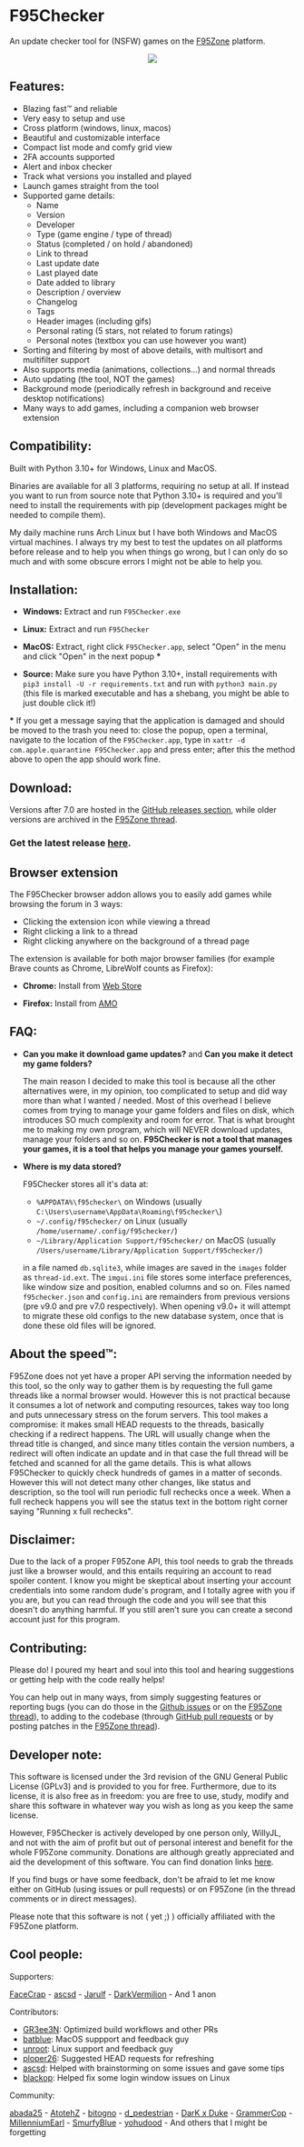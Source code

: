 # F95Checker

An update checker tool for (NSFW) games on the [F95Zone](https://f95zone.to/) platform.

<p align="center">
  <img src=".github/images/F95Checker.png">
</p>

## Features:

- Blazing fast™ and reliable
- Very easy to setup and use
- Cross platform (windows, linux, macos)
- Beautiful and customizable interface
- Compact list mode and comfy grid view
- 2FA accounts supported
- Alert and inbox checker
- Track what versions you installed and played
- Launch games straight from the tool
- Supported game details:
  - Name
  - Version
  - Developer
  - Type (game engine / type of thread)
  - Status (completed / on hold / abandoned)
  - Link to thread
  - Last update date
  - Last played date
  - Date added to library
  - Description / overview
  - Changelog
  - Tags
  - Header images (including gifs)
  - Personal rating (5 stars, not related to forum ratings)
  - Personal notes (textbox you can use however you want)
- Sorting and filtering by most of above details, with multisort and multifilter support
- Also supports media (animations, collections...) and normal threads
- Auto updating (the tool, NOT the games)
- Background mode (periodically refresh in background and receive desktop notifications)
- Many ways to add games, including a companion web browser extension

## Compatibility:

Built with Python 3.10+ for Windows, Linux and MacOS.

Binaries are available for all 3 platforms, requiring no setup at all. If instead you want to run from source note that Python 3.10+ is required and you'll need to install the requirements with pip (development packages might be needed to compile them).

My daily machine runs Arch Linux but I have both Windows and MacOS virtual machines. I always try my best to test the updates on all platforms before release and to help you when things go wrong, but I can only do so much and with some obscure errors I might not be able to help you.

## Installation:

- **Windows:** Extract and run `F95Checker.exe`

- **Linux:** Extract and run `F95Checker`

- **MacOS:** Extract, right click `F95Checker.app`, select "Open" in the menu and click "Open" in the next popup **\***

- **Source:** Make sure you have Python 3.10+, install requirements with `pip3 install -U -r requirements.txt` and run with `python3 main.py` (this file is marked executable and has a shebang, you might be able to just double click it!)

**\*** If you get a message saying that the application is damaged and should be moved to the trash you need to: close the popup, open a terminal, navigate to the location of the `F95Checker.app`, type in `xattr -d com.apple.quarantine F95Checker.app` and press enter; after this the method above to open the app should work fine.

## Download:

Versions after 7.0 are hosted in the [GitHub releases section](https://github.com/Willy-JL/f95checker/releases), while older versions are archived in the [F95Zone thread](https://f95zone.to/threads/44173/).

### Get the latest release [here](https://github.com/Willy-JL/F95Checker/releases/latest).

## Browser extension

The F95Checker browser addon allows you to easily add games while browsing the forum in 3 ways:

- Clicking the extension icon while viewing a thread
- Right clicking a link to a thread
- Right clicking anywhere on the background of a thread page

The extension is available for both major browser families (for example Brave counts as Chrome, LibreWolf counts as Firefox):

- **Chrome:** Install from [Web Store](https://chrome.google.com/webstore/detail/f95checker-browser-addon/fcipbnanhmafkfgbhgbagidnaempgmjb)

- **Firefox:** Install from [AMO](https://addons.mozilla.org/firefox/addon/f95checker-browser-addon/)

## FAQ:

- **Can you make it download game updates?** and **Can you make it detect my game folders?**

  The main reason I decided to make this tool is because all the other alternatives were, in my opinion, too complicated to setup and did way more than what I wanted / needed. Most of this overhead I believe comes from trying to manage your game folders and files on disk, which introduces SO much complexity and room for error. That is what brought me to making my own program, which will NEVER download updates, manage your folders and so on. **F95Checker is not a tool that manages your games, it is a tool that helps you manage your games yourself.**

- **Where is my data stored?**

  F95Checker stores all it's data at:

  - `%APPDATA%\f95checker\` on Windows
    (usually `C:\Users\username\AppData\Roaming\f95checker\`)
  - `~/.config/f95checker/` on Linux
    (usually `/home/username/.config/f95checker/`)
  - `~/Library/Application Support/f95checker/` on MacOS
    (usually `/Users/username/Library/Application Support/f95checker/`)

  in a file named `db.sqlite3`, while images are saved in the `images` folder as `thread-id.ext`. The `imgui.ini` file stores some interface preferences, like window size and position, enabled columns and so on. Files named `f95checker.json` and `config.ini` are remainders from previous versions (pre v9.0 and pre v7.0 respectively). When opening v9.0+ it will attempt to migrate these old configs to the new database system, once that is done these old files will be ignored.

## About the speed™:

F95Zone does not yet have a proper API serving the information needed by this tool, so the only way to gather them is by requesting the full game threads like a normal browser would. However this is not practical because it consumes a lot of network and computing resources, takes way too long and puts unnecessary stress on the forum servers. This tool makes a compromise: it makes small HEAD requests to the threads, basically checking if a redirect happens. The URL will usually change when the thread title is changed, and since many titles contain the version numbers, a redirect will often indicate an update and in that case the full thread will be fetched and scanned for all the game details. This is what allows F95Checker to quickly check hundreds of games in a matter of seconds. However this will not detect many other changes, like status and description, so the tool will run periodic full rechecks once a week. When a full recheck happens you will see the status text in the bottom right corner saying "Running x full rechecks".

## Disclaimer:

Due to the lack of a proper F95Zone API, this tool needs to grab the threads just like a browser would, and this entails requiring an account to read spoiler content. I know you might be skeptical about inserting your account credentials into some random dude's program, and I totally agree with you if you are, but you can read through the code and you will see that this doesn't do anything harmful. If you still aren't sure you can create a second account just for this program.

## Contributing:

Please do! I poured my heart and soul into this tool and hearing suggestions or getting help with the code really helps!

You can help out in many ways, from simply suggesting features or reporting bugs (you can do those in the [Github issues](https://github.com/Willy-JL/F95Checker/issues) or on the [F95Zone thread](https://f95zone.to/threads/44173/)), to adding to the codebase (through [GitHub pull requests](https://github.com/Willy-JL/F95Checker/pulls) or by posting patches in the [F95Zone thread](https://f95zone.to/threads/44173/)).

## Developer note:

This software is licensed under the 3rd revision of the GNU General Public License (GPLv3) and is provided to you for free. Furthermore, due to its license, it is also free as in freedom: you are free to use, study, modify and share this software in whatever way you wish as long as you keep the same license.

However, F95Checker is actively developed by one person only, WillyJL, and not with the aim of profit but out of personal interest and benefit for the whole F95Zone community. Donations are although greatly appreciated and aid the development of this software. You can find donation links [here](https://linktr.ee/WillyJL).

If you find bugs or have some feedback, don't be afraid to let me know either on GitHub (using issues or pull requests) or on F95Zone (in the thread comments or in direct messages).

Please note that this software is not ( yet ;) ) officially affiliated with the F95Zone platform.

## Cool people:

Supporters:

[FaceCrap](https://f95zone.to/members/2913051/) - [ascsd](https://f95zone.to/members/3977760/) - [Jarulf](https://f95zone.to/members/2709937/) - [DarkVermilion](https://f95zone.to/members/4392187/) - And 1 anon

Contributors:

- [GR3ee3N](https://github.com/GR3ee3N): Optimized build workflows and other PRs
- [batblue](https://f95zone.to/members/4143766/): MacOS suppport and feedback guy
- [unroot](https://f95zone.to/members/1585550/): Linux support and feedback guy
- [ploper26](https://f95zone.to/members/1295524/): Suggested HEAD requests for refreshing
- [ascsd](https://f95zone.to/members/3977760/): Helped with brainstorming on some issues and gave some tips
- [blackop](https://f95zone.to/members/4831191/): Helped fix some login window issues on Linux

Community:

[abada25](https://f95zone.to/members/1679118/) - [AtotehZ](https://f95zone.to/members/840616/) - [bitogno](https://f95zone.to/members/605466/) - [d_pedestrian](https://f95zone.to/members/2616862/) - [DarK x Duke](https://f95zone.to/members/1852502/) - [GrammerCop](https://f95zone.to/members/2114990/) - [MillenniumEarl](https://f95zone.to/members/1470797/) - [SmurfyBlue](https://f95zone.to/members/671/) - [yohudood](https://f95zone.to/members/26049/) - And others that I might be forgetting
